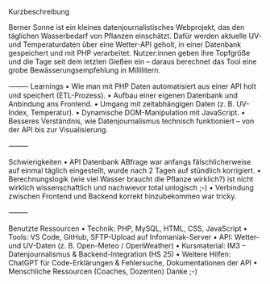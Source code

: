 Kurzbeschreibung

Berner Sonne ist ein kleines datenjournalistisches Webprojekt, das den täglichen Wasserbedarf von Pflanzen einschätzt. Dafür werden aktuelle UV- und Temperaturdaten über eine Wetter-API geholt, in einer Datenbank gespeichert und mit PHP verarbeitet. Nutzer:innen geben ihre Topfgröße und die Tage seit dem letzten Gießen ein – daraus berechnet das Tool eine grobe Bewässerungsempfehlung in Millilitern.

⸻
Learnings
	•	Wie man mit PHP Daten automatisiert aus einer API holt und speichert (ETL-Prozess).
	•	Aufbau einer eigenen Datenbank und Anbindung ans Frontend.
	•	Umgang mit zeitabhängigen Daten (z. B. UV-Index, Temperatur).
	•	Dynamische DOM-Manipulation mit JavaScript.
	•	Besseres Verständnis, wie Datenjournalismus technisch funktioniert – von der API bis zur Visualisierung.

⸻

Schwierigkeiten
	•	API Datenbank ABfrage war anfangs fälschlicherweise auf einmal täglich eingestellt, wurde nach 2 Tagen auf stündlich korrigiert.
	•	Berechnungslogik (wie viel Wasser braucht die Pflanze wirklich?) ist nicht wirklich wissenschaftlich und nachwievor total unlogisch ;-)
	•	Verbindung zwischen Frontend und Backend korrekt hinzubekommen war tricky.

⸻

Benutzte Ressourcen
	•	Technik: PHP, MySQL, HTML, CSS, JavaScript
	•	Tools: VS Code, GitHub, SFTP-Upload auf Infomaniak-Server
	•	API: Wetter- und UV-Daten (z. B. Open-Meteo / OpenWeather)
	•	Kursmaterial: IM3 – Datenjournalismus & Backend-Integration (HS 25)
	•	Weitere Hilfen: ChatGPT für Code-Erklärungen & Fehlersuche, Dokumentationen der API
  • Menschliche Ressourcen (Coaches, Dozenten) Danke ;-)
